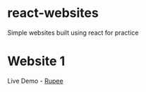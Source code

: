 # react-websites
Simple websites built using react for practice

# Website 1
Live Demo - [Rupee](https://rupee-react.web.app/)
